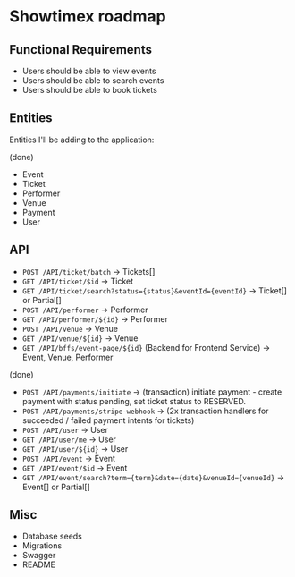 # Showtimex roadmap

## Functional Requirements

- Users should be able to view events
- Users should be able to search events
- Users should be able to book tickets

## Entities

Entities I'll be adding to the application:

(done)

- Event
- Ticket
- Performer
- Venue
- Payment
- User

## API

- `POST /API/ticket/batch` -> Tickets[]
- `GET /API/ticket/$id` -> Ticket
- `GET /API/ticket/search?status={status}&eventId={eventId}` -> Ticket[] or Partial<Ticket>[]
- `POST /API/performer` -> Performer
- `GET /API/performer/${id}` -> Performer
- `POST /API/venue` -> Venue
- `GET /API/venue/${id}` -> Venue
- `GET /API/bffs/event-page/${id}` (Backend for Frontend Service) -> Event, Venue, Performer

(done)

- `POST /API/payments/initiate` -> (transaction) initiate payment - create payment with status pending, set ticket status to RESERVED.
- `POST /API/payments/stripe-webhook` -> (2x transaction handlers for succeeded / failed payment intents for tickets)
- `POST /API/user` -> User
- `GET /API/user/me` -> User
- `GET /API/user/${id}` -> User
- `POST /API/event` -> Event
- `GET /API/event/$id` -> Event
- `GET /API/event/search?term={term}&date={date}&venueId={venueId}` -> Event[] or Partial<Event>[]

## Misc

- Database seeds
- Migrations
- Swagger
- README
